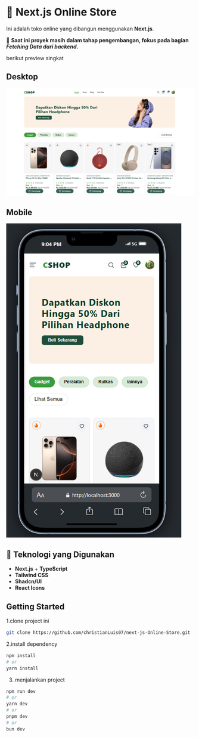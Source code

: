# 🛒 Next.js Online Store

Ini adalah toko online yang dibangun menggunakan **Next.js**.

🚧 **Saat ini proyek masih dalam tahap pengembangan, fokus pada bagian _Fetching Data dari backend_.**

berikut preview singkat <br />
## Desktop
![Desktop Preview](./preview/2.png)

## Mobile
![Mobile Preview - 3](./preview/1.png)


## 🚀 Teknologi yang Digunakan
- **Next.js** + **TypeScript**
- **Tailwind CSS**
- **Shadcn/UI**
- **React Icons**

## Getting Started

1.clone project ini
```bash 
git clone https://github.com/christianLuis07/next-js-Online-Store.git
```
2.install dependency
```bash
npm install
# or
yarn install
```
3. menjalankan project 
```bash
npm run dev
# or
yarn dev
# or
pnpm dev
# or
bun dev
```


